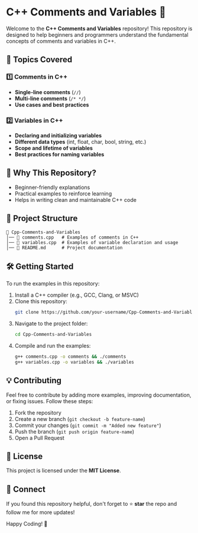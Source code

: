 # C++ Comments and Variables 🚀

Welcome to the **C++ Comments and Variables** repository! This repository is designed to help beginners and programmers understand the fundamental concepts of comments and variables in C++.

## 📌 Topics Covered

### 1️⃣ Comments in C++
- **Single-line comments** (`//`)
- **Multi-line comments** (`/* */`)
- **Use cases and best practices**

### 2️⃣ Variables in C++
- **Declaring and initializing variables**
- **Different data types** (int, float, char, bool, string, etc.)
- **Scope and lifetime of variables**
- **Best practices for naming variables**

## 🚀 Why This Repository?
- Beginner-friendly explanations
- Practical examples to reinforce learning
- Helps in writing clean and maintainable C++ code

## 📂 Project Structure
```
📁 Cpp-Comments-and-Variables
│── 📄 comments.cpp   # Examples of comments in C++
│── 📄 variables.cpp  # Examples of variable declaration and usage
│── 📄 README.md      # Project documentation
```

## 🛠️ Getting Started
To run the examples in this repository:
1. Install a C++ compiler (e.g., GCC, Clang, or MSVC)
2. Clone this repository:
   ```sh
   git clone https://github.com/your-username/Cpp-Comments-and-Variables.git
   ```
3. Navigate to the project folder:
   ```sh
   cd Cpp-Comments-and-Variables
   ```
4. Compile and run the examples:
   ```sh
   g++ comments.cpp -o comments && ./comments
   g++ variables.cpp -o variables && ./variables
   ```

## 💡 Contributing
Feel free to contribute by adding more examples, improving documentation, or fixing issues. Follow these steps:
1. Fork the repository
2. Create a new branch (`git checkout -b feature-name`)
3. Commit your changes (`git commit -m "Added new feature"`)
4. Push the branch (`git push origin feature-name`)
5. Open a Pull Request

## 📜 License
This project is licensed under the **MIT License**.

## 🔗 Connect
If you found this repository helpful, don't forget to ⭐ **star** the repo and follow me for more updates!

Happy Coding! 🚀
